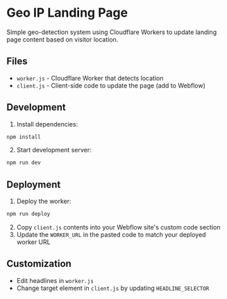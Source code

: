 # Geo IP Landing Page

Simple geo-detection system using Cloudflare Workers to update landing page content based on visitor location.

## Files

- `worker.js` - Cloudflare Worker that detects location
- `client.js` - Client-side code to update the page (add to Webflow)

## Development

1. Install dependencies:

```bash
npm install
```

2. Start development server:

```bash
npm run dev
```

## Deployment

1. Deploy the worker:

```bash
npm run deploy
```

2. Copy `client.js` contents into your Webflow site's custom code section
3. Update the `WORKER_URL` in the pasted code to match your deployed worker URL

## Customization

- Edit headlines in `worker.js`
- Change target element in `client.js` by updating `HEADLINE_SELECTOR`
